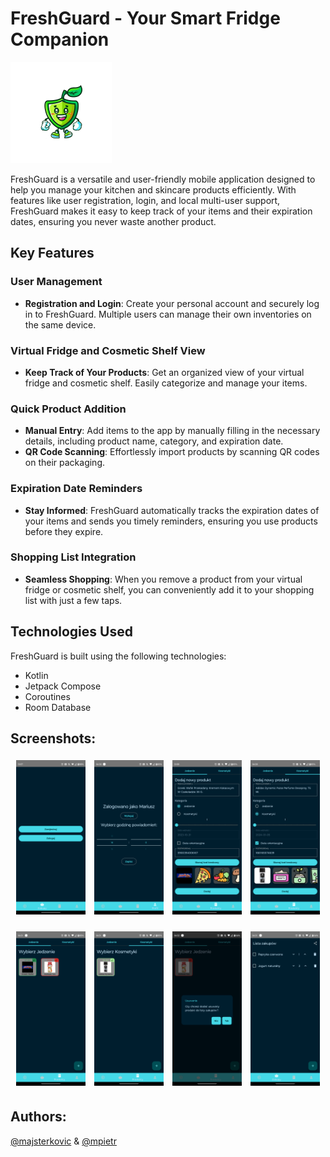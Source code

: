 # FreshGuard - Your Smart Fridge Companion

![FreshGuard Logo](app/src/main/res/mipmap-hdpi/ic_launcher_foreground.png)

FreshGuard is a versatile and user-friendly mobile application designed to help you manage your kitchen and skincare products efficiently. With features like user registration, login, and local multi-user support, FreshGuard makes it easy to keep track of your items and their expiration dates, ensuring you never waste another product.

## Key Features

### User Management
- **Registration and Login**: Create your personal account and securely log in to FreshGuard. Multiple users can manage their own inventories on the same device.

### Virtual Fridge and Cosmetic Shelf View
- **Keep Track of Your Products**: Get an organized view of your virtual fridge and cosmetic shelf. Easily categorize and manage your items.

### Quick Product Addition
- **Manual Entry**: Add items to the app by manually filling in the necessary details, including product name, category, and expiration date.
- **QR Code Scanning**: Effortlessly import products by scanning QR codes on their packaging.

### Expiration Date Reminders
- **Stay Informed**: FreshGuard automatically tracks the expiration dates of your items and sends you timely reminders, ensuring you use products before they expire.

### Shopping List Integration
- **Seamless Shopping**: When you remove a product from your virtual fridge or cosmetic shelf, you can conveniently add it to your shopping list with just a few taps.

## Technologies Used

FreshGuard is built using the following technologies:

- Kotlin
- Jetpack Compose
- Coroutines
- Room Database

## Screenshots:

<p align="center">
    <img src="screenshots/screenshot_1.png" style="width: 22%; margin: 5px;" />
    <img src="screenshots/screenshot_4.png" style="width: 22%; margin: 5px;" />
    <img src="screenshots/screenshot_2.png" style="width: 22%; margin: 5px;" />
    <img src="screenshots/screenshot_3.png" style="width: 22%; margin: 5px;" />
</p>
<p align="center">
    <img src="screenshots/screenshot_5.png" style="width: 22%; margin: 5px;" />
    <img src="screenshots/screenshot_6.png" style="width: 22%; margin: 5px;" />
    <img src="screenshots/screenshot_8.png" style="width: 22%; margin: 5px;" />
    <img src="screenshots/screenshot_7.png" style="width: 22%; margin: 5px;" />
</p>


## Authors:
[@majsterkovic](https://www.github.com/majsterkovic) & [@mpietr](https://www.github.com/mpietr)